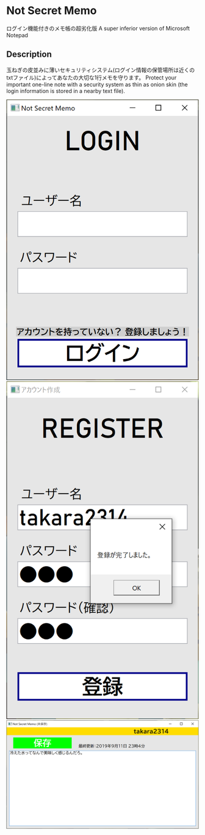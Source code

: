Not Secret Memo
====
ログイン機能付きのメモ帳の超劣化版
A super inferior version of Microsoft Notepad

## Description
玉ねぎの皮並みに薄いセキュリティシステム(ログイン情報の保管場所は近くのtxtファイル)によってあなたの大切な1行メモを守ります。
Protect your important one-line note with a security system as thin as onion skin (the login information is stored in a nearby text file).

![alt text](https://raw.githubusercontent.com/takara2314/NotSecretMemo/master/NSM1.png)
![alt text](https://raw.githubusercontent.com/takara2314/NotSecretMemo/master/NSM2.png)
![alt text](https://raw.githubusercontent.com/takara2314/NotSecretMemo/master/NSM3.png)

